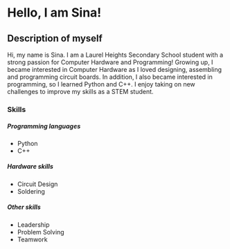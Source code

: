 # Hello, I am Sina!

## Description of myself
Hi, my name is Sina. I am a Laurel Heights Secondary School student with a strong passion for Computer Hardware and Programming! Growing up, I became interested in Computer Hardware as I loved designing, assembling and programming circuit boards. In addition, I also became interested in programming, so I learned Python and C++. I enjoy taking on new challenges to improve my skills as a STEM student.

### Skills

##### Programming languages

- Python
- C++

##### Hardware skills

- Circuit Design
- Soldering

##### Other skills
- Leadership
- Problem Solving
- Teamwork



